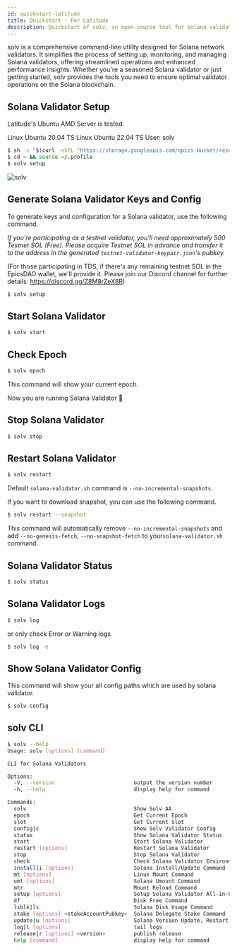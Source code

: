 ```yaml
---
id: quickstart-latitude
title: Quickstart - For Latitude
description: Quickstart of solv, an open-source tool for Solana validator for Latitude
---
```


solv is a comprehensive command-line utility designed for Solana network
validators. It simplifies the process of setting up, monitoring, and
managing Solana validators, offering streamlined operations and enhanced
performance insights. Whether you're a seasoned Solana validator or just
getting started, solv provides the tools you need to ensure optimal validator
operations on the Solana blockchain.

## Solana Validator Setup

Latitude's Ubuntu AMD Server is tested.

Linux Ubuntu 20.04 TS
Linux Ubuntu 22.04 TS
User: solv

```bash
$ sh -c "$(curl -sSfL "https://storage.googleapis.com/epics-bucket/resource/solv2/v2.1.3/install")"
$ cd ~ && source ~/.profile
$ solv setup
```

![solv](https://storage.googleapis.com/epics-bucket/Validator/solv-install-top.gif)

## Generate Solana Validator Keys and Config

To generate keys and configuration for a Solana validator, use the following command.

_If you're participating as a testnet validator, you'll need approximately 500 Testnet SOL (Free). Please acquire Testnet SOL in advance and transfer it to the address in the generated `testnet-validator-keypair.json`'s pubkey._

(For those participating in TDS, if there's any remaining testnet SOL in the EpicsDAO wallet, we'll provide it. Please join our Discord channel for further details: https://discord.gg/Z8M8rZeX8R)

```bash
$ solv setup
```

## Start Solana Validator

```bash
$ solv start
```

## Check Epoch

```bash
$ solv epoch
```

This command will show your current epoch.

Now you are running Solana Validator 🎉

## Stop Solana Validator

```bash
$ solv stop
```

## Restart Solana Validator

```bash
$ solv restart
```

Default `solana-validator.sh` command is `--no-incremental-snapshots`.

If you want to download snapshot, you can use the following command.

```bash
$ solv restart --snapshot
```

This command will automatically remove `--no-incremental-snapshots` and add `--no-genesis-fetch`, `--no-snapshot-fetch` to your`solana-validator.sh` command.

## Solana Validator Status

```bash
$ solv status
```

## Solana Validator Logs

```bash
$ solv log
```

or only check Error or Warning logs

```bash
$ solv log -e
```

## Show Solana Validator Config

This command will show your all config paths which are used by solana validator.

```bash
$ solv config
```

## solv CLI

```bash
$ solv --help
Usage: solv [options] [command]

CLI for Solana Validators

Options:
  -V, --version                         output the version number
  -h, --help                            display help for command

Commands:
  solv                                  Show Solv AA
  epoch                                 Get Current Epoch
  slot                                  Get Current Slot
  config|c                              Show Solv Validator Config
  status                                Show Solana Validator Status
  start                                 Start Solana Validator
  restart [options]                     Restart Solana Validator
  stop                                  Stop Solana Validator
  check                                 Check Solana Validator Environment
  install|i [options]                   Solana Install/Update Command
  mt [options]                          Linux Mount Command
  umt [options]                         Solana Umount Command
  mtr                                   Mount Reload Command
  setup [options]                       Setup Solana Validator All-in-One
  df                                    Disk Free Command
  lsblk|ls                              Solana Disk Usage Command
  stake [options] <stakeAccountPubkey>  Solana Delegate Stake Command
  update|u [options]                    Solana Version Update, Restart and Monitoring Delinquent Stake
  log|l [options]                       tail logs
  release|r [options] <version>         publish release
  help [command]                        display help for command
```
